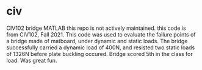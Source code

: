 # civ
CIV102 bridge MATLAB
this repo is not actively maintained.
this code is from CIV102, Fall 2021. This code was used to evaluate the failure points of a bridge made of matboard, under dynamic and static loads. 
The bridge successfully carried a dynamic load of 400N, and resisted two static loads of 1326N before plate buckling occured.
Bridge scored 5th in the class for load. Was great fun.
